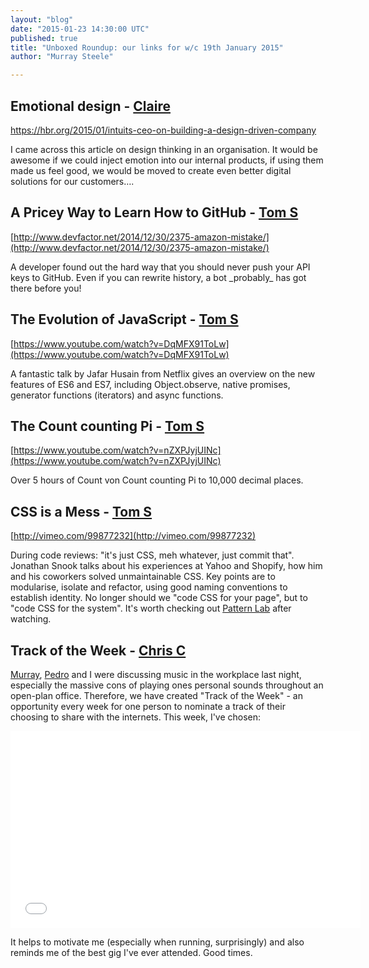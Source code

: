 ```yaml
---
layout: "blog"
date: "2015-01-23 14:30:00 UTC"
published: true
title: "Unboxed Roundup: our links for w/c 19th January 2015"
author: "Murray Steele"

---
```


## Emotional design - [Claire](http://www.unboxedconsulting.com/people/claire-kemp)  https://hbr.org/2015/01/intuits-ceo-on-building-a-design-driven-company  I came across this article on design thinking in an organisation. It would be awesome if we could inject emotion into our internal products, if using them made us feel good, we would be moved to create even better digital solutions for our customers….   ## A Pricey Way to Learn How to GitHub - [Tom S](http://www.unboxedconsulting.com/people/tom-sabin)  [http://www.devfactor.net/2014/12/30/2375-amazon-mistake/](http://www.devfactor.net/2014/12/30/2375-amazon-mistake/)  A developer found out the hard way that you should never push your API keys to GitHub. Even if you can rewrite history, a bot \_probably\_ has got there before you!  ## The Evolution of JavaScript - [Tom S](http://www.unboxedconsulting.com/people/tom-sabin)  [https://www.youtube.com/watch?v=DqMFX91ToLw](https://www.youtube.com/watch?v=DqMFX91ToLw)  A fantastic talk by Jafar Husain from Netflix gives an overview on the new features of ES6 and ES7, including Object.observe, native promises, generator functions (iterators) and async functions.  ## The Count counting Pi - [Tom S](http://www.unboxedconsulting.com/people/tom-sabin)  [https://www.youtube.com/watch?v=nZXPJyjUINc](https://www.youtube.com/watch?v=nZXPJyjUINc)  Over 5 hours of Count von Count counting Pi to 10,000 decimal places.  ## CSS is a Mess - [Tom S](http://www.unboxedconsulting.com/people/tom-sabin)  [http://vimeo.com/99877232](http://vimeo.com/99877232)  During code reviews: "it's just CSS, meh whatever, just commit that". Jonathan Snook talks about his experiences at Yahoo and Shopify, how him and his coworkers solved unmaintainable CSS. Key points are to modularise, isolate and refactor, using good naming conventions to establish identity. No longer should we "code CSS for your page", but to "code CSS for the system". It's worth checking out [Pattern Lab](http://patternlab.io/) after watching.  ## Track of the Week - [Chris C](http://www.unboxedconsulting.com/people/chris-carter)  [Murray](http://www.unboxedconsulting.com/people/murray-steele), [Pedro](http://www.unboxedconsulting.com/people/pedro-moreira) and I were discussing music in the workplace last night, especially the massive cons of playing ones personal sounds throughout an open-plan office. Therefore, we have created "Track of the Week" - an opportunity every week for one person to nominate a track of their choosing to share with the internets. This week, I've chosen: <iframe width="560" height="315" src="//www.youtube.com/embed/lmc21V-zBq0" frameborder="0" allowfullscreen></iframe>  It helps to motivate me (especially when running, surprisingly) and also reminds me of the best gig I've ever attended. Good times.


